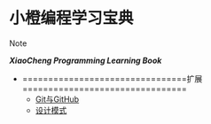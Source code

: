 # 小橙编程学习宝典  

> [!note]
> ***XiaoCheng Programming Learning Book***
>

* ================================扩展================================
  * [Git与GitHub](docs/7-Git与GitHub.md)
  * [设计模式](docs/9-设计模式.md)